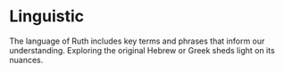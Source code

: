 # Linguistic

The language of Ruth includes key terms and phrases that inform our understanding. Exploring the original Hebrew or Greek sheds light on its nuances.

